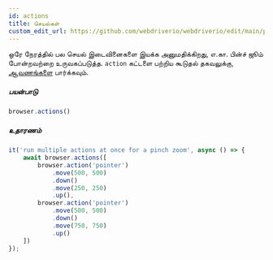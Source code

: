 ```yaml
---
id: actions
title: செயல்கள்
custom_edit_url: https://github.com/webdriverio/webdriverio/edit/main/packages/webdriverio/src/commands/browser/actions.ts
---
```


ஒரே நேரத்தில் பல செயல் இடைவினைகளை இயக்க அனுமதிக்கிறது, எ.கா. பின்ச் ஜூம் போன்றவற்றை உருவகப்படுத்த.
`action` கட்டளை பற்றிய கூடுதல் தகவலுக்கு, [ஆவணங்களை](/docs/api/browser/action) பார்க்கவும்.

##### பயன்பாடு

```js
browser.actions()
```

##### உதாரணம்

```js title="action.js"
it('run multiple actions at once for a pinch zoom', async () => {
    await browser.actions([
        browser.action('pointer')
            .move(500, 500)
            .down()
            .move(250, 250)
            .up(),
        browser.action('pointer')
            .move(500, 500)
            .down()
            .move(750, 750)
            .up()
    ])
});
```